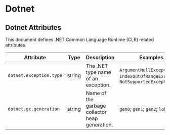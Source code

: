 <!--- Hugo front matter used to generate the website version of this page:
--->

<!-- NOTE: THIS FILE IS AUTOGENERATED. DO NOT EDIT BY HAND. -->
<!-- see templates/registry/markdown/attribute_namespace.md.j2 -->

# Dotnet

## Dotnet Attributes

This document defines .NET Common Language Runtime (CLR) related attributes.

| Attribute               | Type   | Description                                    | Examples                                                                     | Stability                                                        |
| ----------------------- | ------ | ---------------------------------------------- | ---------------------------------------------------------------------------- | ---------------------------------------------------------------- |
| `dotnet.exception.type` | string | The .NET type name of an exception.            | `ArgumentNullException`; `IndexOutOfRangeException`; `NotSupportedException` | ![Experimental](https://img.shields.io/badge/-experimental-blue) |
| `dotnet.gc.generation`  | string | Name of the garbage collector heap generation. | `gen0`; `gen1`; `gen2`; `loh`; `poh`                                         | ![Experimental](https://img.shields.io/badge/-experimental-blue) |
